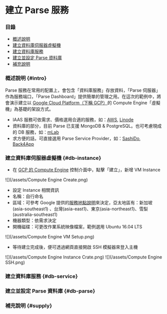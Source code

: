 # 建立  Parse 服務

### 目錄

* [概述說明](#intro)
* [建立資料庫伺服器虛擬機](#db-instance)
* [建立資料庫服務](#db-service)
* [建立並設定 Parse 資料庫](#db-parse)
* [補充說明](#supply)

### 概述說明 {#intro}

Parse 服務在常用的配置上，會包含「資料庫服務」存放資料，「Parse 伺服器」作為服務端口，「Parse Dashboard」提供簡單的管理之用。在這次的範例中，將會演示建立以 [Google Cloud Platform（下稱 GCP）](https://cloud.google.com/)的 Compute Engine「虛擬機」為基礎的架設方式。
* IAAS 服務可依需求、價格選用合適的服務，如：[AWS](https://aws.amazon.com/), [Linode](https://www.linode.com/)
* 資料庫的部分，目前 Parse 已支援 MongoDB & PostgreSQL。也可考慮現成的 DB 服務，如：[mLab](https://mlab.com/)
* 求方便的話，可直接選用 Parse Service Provider，如：[SashiDo](https://www.sashido.io/), [Back4App](https://www.back4app.com/)

### 建立資料庫伺服器虛擬機 {#db-instance}

* 在 [GCP 的 Compute Engine](https://console.cloud.google.com/compute) 控制介面中，點擊「建立」，新增 VM Instance

![](/assets/Compute Engine Create.png)

* 設定 Instance 相關資訊
 * 名稱：自行命名
 * 區域：可參考 Google 提供的[服務地點說明](https://cloud.google.com/about/locations/)來決定，亞太地區有：新加坡(asia-southeast1)	、台灣(asia-east1)、東京(asia-northeast1)、雪梨(australia-southeast1)
 * 機器類型：依需求決定
 * 開機磁碟：可更改作業系統映像檔案，範例選用 Ubuntu 16.04 LTS

![](/assets/Compute Engine VM Setup.png)

* 等待建立完成後，便可透過網頁直接開啟 SSH 模擬器來登入主機

![](/assets/Compute Engine Instance Crate.png)
![](/assets/Compute Engine SSH.png)

### 建立資料庫服務 {#db-service}

### 建立並設定 Parse 資料庫 {#db-parse}

### 補充說明 {#supply}

